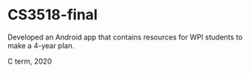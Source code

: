 # CS3518-final
Developed an Android app that contains resources for WPI students to make a 4-year plan.

C term, 2020
